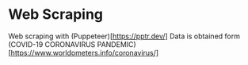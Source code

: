 # Web Scraping

Web scraping with (Puppeteer)[https://pptr.dev/]
Data is obtained form (COVID-19 CORONAVIRUS PANDEMIC)[https://www.worldometers.info/coronavirus/]
